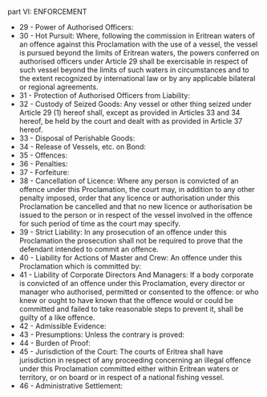 part VI: ENFORCEMENT

<ul>
			<li>29 - Power of Authorised Officers: <ul>
			</ul></li>			<li>30 - Hot Pursuit: Where, following the commission in Eritrean waters of an offence against this Proclamation with the use of a vessel, the vessel is pursued beyond the limits of Eritrean waters, the powers conferred on authorised officers under Article 29 shall be exercisable in respect of such vessel beyond the limits of such waters in circumstances and to the extent recognized by international law or by any applicable bilateral or regional agreements.<ul>
			</ul></li>			<li>31 - Protection of Authorised Officers from Liability: <ul>
			</ul></li>			<li>32 - Custody of Seized Goods: Any vessel or other thing seized under Article 29 (1) hereof shall, except as provided in Articles 33 and 34 hereof, be held by the court and dealt with as provided in Article 37 hereof.<ul>
			</ul></li>			<li>33 - Disposal of Perishable Goods: <ul>
			</ul></li>			<li>34 - Release of Vessels, etc. on Bond: <ul>
			</ul></li>			<li>35 - Offences: <ul>
			</ul></li>			<li>36 - Penalties: <ul>
			</ul></li>			<li>37 - Forfeiture: <ul>
			</ul></li>			<li>38 - Cancellation of Licence: Where any person is convicted of an offence under this Proclamation, the court may, in addition to any other penalty imposed, order that any licence or authorisation under this Proclamation be cancelled and that no new licence or authorisation be issued to the person or in respect of the vessel involved in the offence for such period of time as the court may specify.<ul>
			</ul></li>			<li>39 - Strict Liability: In any prosecution of an offence under this Proclamation the prosecution shall not be required to prove that the defendant intended to commit an offence.<ul>
			</ul></li>			<li>40 - Liability for Actions of Master and Crew: An offence under this Proclamation which is committed by:<ul>
			</ul></li>			<li>41 - Liability of Corporate Directors And Managers: If a body corporate is convicted of an offence under this Proclamation, every director or manager who authorised, permitted or consented to the offence: or who knew or ought to have known that the offence would or could be committed and failed to take reasonable steps to prevent it, shall be guilty of a like offence.<ul>
			</ul></li>			<li>42 - Admissible Evidence: <ul>
			</ul></li>			<li>43 - Presumptions: Unless the contrary is proved:<ul>
			</ul></li>			<li>44 - Burden of Proof: <ul>
			</ul></li>			<li>45 - Jurisdiction of the Court: The courts of Eritrea shall have jurisdiction in respect of any proceeding concerning an illegal offence under this Proclamation committed either within Eritrean waters or territory, or on board or in respect of a national fishing vessel.<ul>
			</ul></li>			<li>46 - Administrative Settlement: <ul>
			</ul></li></ul>